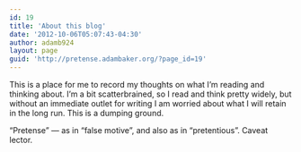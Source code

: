 ```yaml
---
id: 19
title: 'About this blog'
date: '2012-10-06T05:07:43-04:30'
author: adamb924
layout: page
guid: 'http://pretense.adambaker.org/?page_id=19'
---
```


This is a place for me to record my thoughts on what I’m reading and thinking about. I’m a bit scatterbrained, so I read and think pretty widely, but without an immediate outlet for writing I am worried about what I will retain in the long run. This is a dumping ground.

“Pretense” — as in “false motive”, and also as in “pretentious”. Caveat lector.